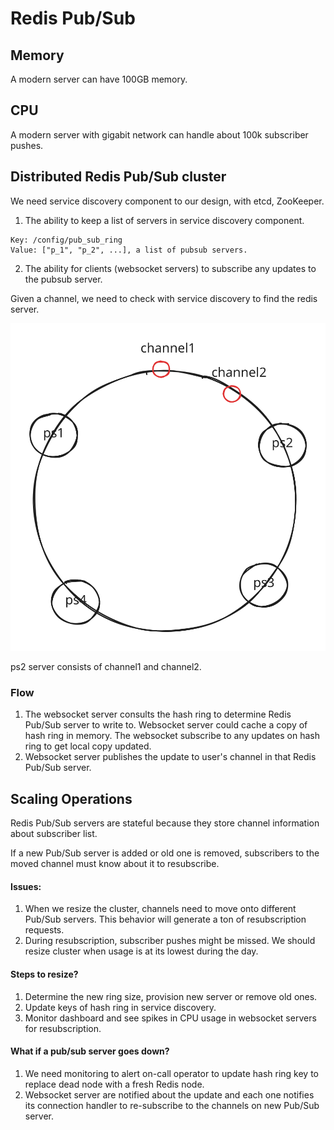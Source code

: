 # Redis Pub/Sub

## Memory

A modern server can have 100GB memory.

## CPU

A modern server with gigabit network can handle about 100k subscriber pushes.

## Distributed Redis Pub/Sub cluster

We need service discovery component to our design, with etcd, ZooKeeper.&#x20;

1. The ability to keep a list of servers in service discovery component.

```
Key: /config/pub_sub_ring
Value: ["p_1", "p_2", ...], a list of pubsub servers.
```

2. The ability for clients (websocket servers) to subscribe any updates to the pubsub server.

Given a channel, we need to check with service discovery to find the redis server.

<img src="../../.gitbook/assets/file.excalidraw (1) (1) (1) (1) (1) (1) (1).svg" alt="" class="gitbook-drawing">

ps2 server consists of channel1 and channel2.

### Flow

1. The websocket server consults the hash ring to determine Redis Pub/Sub server to write to. Websocket server could cache a copy of hash ring in memory. The websocket subscribe to any updates on hash ring to get local copy updated.
2. Websocket server publishes the update to user's channel in that Redis Pub/Sub server.

## Scaling Operations

Redis Pub/Sub servers are stateful because they store channel information about subscriber list.

If a new Pub/Sub server is added or old one is removed, subscribers to the moved channel must know about it to resubscribe.

#### Issues:

1. When we resize the cluster, channels need to move onto different Pub/Sub servers. This behavior will generate a ton of resubscription requests.
2. During resubscription, subscriber pushes might be missed.  We should resize cluster when usage is at its lowest during the day.

#### Steps to resize?

1. Determine the new ring size, provision new server or remove old ones.
2. Update keys of hash ring in service discovery.
3. Monitor dashboard and see spikes in CPU usage in websocket servers for resubscription.

#### What if a pub/sub server goes down?

1. We need monitoring to alert on-call operator to update hash ring key to replace dead node with a fresh Redis node.&#x20;
2. Websocket server are notified about the update and each one notifies its connection handler to re-subscribe to the channels on new Pub/Sub server.
